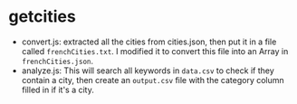 # getcities

- convert.js: extracted all the cities from cities.json, then put it in a file called `frenchCities.txt`. I modified it to convert this file into an Array in `frenchCities.json`.
- analyze.js: This will search all keywords in `data.csv` to check if they contain a city, then create an `output.csv` file with the category column filled in if it's a city.